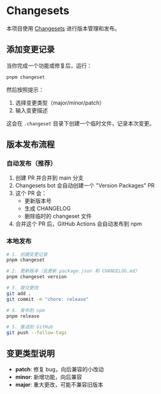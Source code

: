 # Changesets

本项目使用 [Changesets](https://github.com/changesets/changesets) 进行版本管理和发布。

## 添加变更记录

当你完成一个功能或修复后，运行：

```bash
pnpm changeset
```

然后按照提示：
1. 选择变更类型（major/minor/patch）
2. 输入变更描述

这会在 `.changeset` 目录下创建一个临时文件，记录本次变更。

## 版本发布流程

### 自动发布（推荐）

1. 创建 PR 并合并到 main 分支
2. Changesets bot 会自动创建一个 "Version Packages" PR
3. 这个 PR 会：
   - 更新版本号
   - 生成 CHANGELOG
   - 删除临时的 changeset 文件
4. 合并这个 PR 后，GitHub Actions 会自动发布到 npm

### 本地发布

```bash
# 1. 创建变更记录
pnpm changeset

# 2. 更新版本（会更新 package.json 和 CHANGELOG.md）
pnpm changeset version

# 3. 提交更改
git add .
git commit -m "chore: release"

# 4. 发布到 npm
pnpm release

# 5. 推送到 GitHub
git push --follow-tags
```

## 变更类型说明

- **patch**: 修复 bug，向后兼容的小改动
- **minor**: 新增功能，向后兼容
- **major**: 重大更改，可能不兼容旧版本